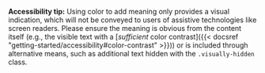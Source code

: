**Accessibility tip:** Using color to add meaning only provides a visual indication, which will not be conveyed to users of assistive technologies like screen readers. Please ensure the meaning is obvious from the content itself (e.g., the visible text with a [*sufficient* color contrast]({{< docsref "getting-started/accessibility#color-contrast" >}})) or is included through alternative means, such as additional text hidden with the `.visually-hidden` class.
